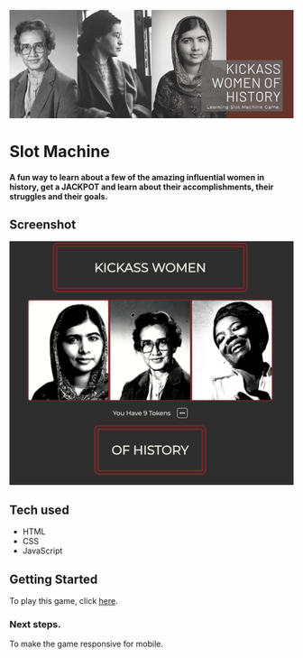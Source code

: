 ![logo](/images/logo.png)

# Slot Machine 

<h4> A fun way to learn about a few of the amazing influential women in history, get a JACKPOT and learn about their accomplishments,
their struggles and their goals.</h4>

## Screenshot

![](/images/screenshot.png/)


## Tech used

* HTML
* CSS
* JavaScript

## Getting Started 

To play this game, click [here]().


### Next steps.

To make the game responsive for mobile.
